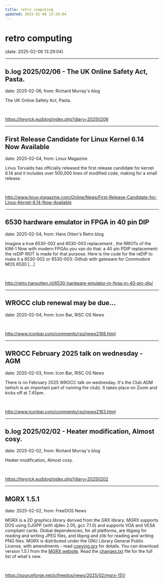 ```yaml
---
title: retro computing
updated: 2025-02-06 13:29:04
---
```


# retro computing

(date: 2025-02-06 13:29:04)

---

## b.log 2025/02/06 - The UK Online Safety Act, Pasta.

date: 2025-02-06, from: Richard Murray's blog

The UK Online Safety Act, Pasta. 

<br> 

<https://heyrick.eu/blog/index.php?diary=20250206>

---

## First Release Candidate for Linux Kernel 6.14 Now Available

date: 2025-02-04, from: Linux Magazine

<p>Linus Torvalds has officially released the first release candidate for kernel 6.14 and it includes over 500,000 lines of modified code, making for a small release.</p> 

<br> 

<http://www.linux-magazine.com/Online/News/First-Release-Candidate-for-Linux-Kernel-6.14-Now-Available>

---

## 6530 hardware emulator in FPGA in 40 pin DIP

date: 2025-02-04, from: Hans Otten's Retro blog

Imagine a true 6530-002 and 6530-003 replacement , the RRIOTs of the KIM-1 Now with modern FPGAs you van do that: a 40 pin PDIP replacement: the reDIP RIOT is made for that purpose. Here is the code for the reDIP to make it a 6530-002 or 6530-003: Github with gateware for Commodore MOS 6530 [&#8230;] 

<br> 

<http://retro.hansotten.nl/6530-hardware-emulator-in-fpga-in-40-pin-dip/>

---

## WROCC club renewal may be due...

date: 2025-02-04, from: Icon Bar, RISC OS News

 

<br> 

<http://www.iconbar.com/comments/rss/news2168.html>

---

## WROCC February 2025 talk on wednesday - AGM

date: 2025-02-03, from: Icon Bar, RISC OS News

There is no February 2025 WROCC talk on wednesday. It's the Club AGM (which is an important part of running the club). It takes place on Zoom and kicks off at 7.45pm. 

<br> 

<http://www.iconbar.com/comments/rss/news2163.html>

---

## b.log 2025/02/02 - Heater modification, Almost cosy.

date: 2025-02-02, from: Richard Murray's blog

Heater modification, Almost cosy. 

<br> 

<https://heyrick.eu/blog/index.php?diary=20250202>

---

## MGRX 1.5.1

date: 2025-02-02, from: FreeDOS News

<div class="markdown_content"><p>MGRX is a 2D graphics library derived from the GRX library. MGRX supports DOS using DJGPP (with djdev 2.05, gcc 7.1.0) and supports VGA and VESA compliant cards. Global dependencies, for all platforms, are libjpeg for reading and writing JPEG files, and libpng and zlib for reading and writing PNG files. MGRX is distributed under the GNU Library General Public License, with amendments - read <a class="" href="https://www.fgrim.com/mgrx/copying.grx" rel="nofollow">copying.grx</a> for details. You can download version 1.5.1 from the <a class="" href="https://www.fgrim.com/mgrx/" rel="nofollow">MGRX website</a>. Read the <a class="" href="https://www.fgrim.com/mgrx/changes.txt" rel="nofollow">changes.txt</a> file for the full list of what's new.</p></div> 

<br> 

<https://sourceforge.net/p/freedos/news/2025/02/mgrx-151/>

